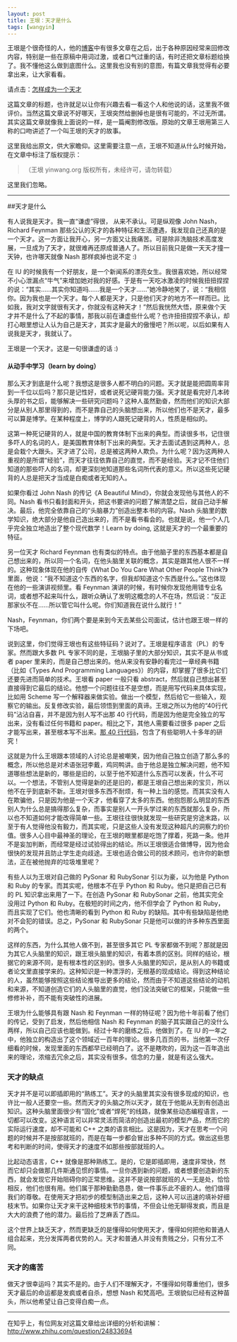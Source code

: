 ```yaml
---
layout: post
title: 王垠：天才是什么
tags: [wangyin]
---
```



王垠是个很奇怪的人，他的[博客](http://www.yinwang.org/)中有很多文章在之后，出于各种原因经常来回修改内容，特别是一些在原稿中用词过激，或者口气过重的话，有时还把文章标题给换了。我不懂他这么做到底图什么。这里我也没有别的意图，有篇文章我觉得有必要拿出来，让大家看看。

请点击：[怎样成为一个天才](http://yinwang.org/blog-cn/2014/08/11/genius)

这篇文章的标题，也许就足以让你有兴趣去看一看这个人和他说的话，这里我不做评价。当然这篇文章说不好哪天，王垠突然给删掉也是很有可能的，不过无所谓。其实这篇文章就像我上面说的一样，是一篇阉割修改版。原始的文章王垠用第三人称的口吻讲述了一个叫王垠的天才的故事。

这里我给出原文，供大家瞻仰。这里需要注意一点，王垠不知道从什么时候开始，在文章中标注了版权提示：
> （王垠 yinwang.org 版权所有，未经许可，请勿转载）

这里我们忽略。

----

##天才是什么

有人说我是天才。我一直“谦虚”得很， 从来不承认。可是纵观像 John Nash，Richard Feynman 那些公认的天才的各种特征和生活遭遇，我发现自己还真的是一个天才。这一方面让我开心，另一方面又让我痛苦。可是除非洗脑技术高度发展，一旦成为了天才，就很难再还原成普通人了。所以目前我只是做一天天才撞一天钟，也许哪天就像 Nash 那样疯掉也说不定 :)

在 IU 的时候我有一个好朋友，是一个新闻系的漂亮女生。我很喜欢她，所以经常不小心泄漏点“牛气”来增加她对我的好感。于是有一天吃冰激凌的时候我扭扭捏捏的说：“其实……其实你知道吗……我是一个天才……”她冷静地笑了，说：“我相信你。因为我也是一个天才。每个人都是天才，只是他们天才的地方不一样而已。比如我，我对文字就很有天才，你就没有这种天才！”然后我恍然大悟，原来做个天才并不是什么了不起的事情，那我以前在谦虚些什么呢？也许扭扭捏捏不承认，却打心眼里想让人认为自己是天才，其实才是最大的傲慢吧？所以呢，以后如果有人说我是天才，我就认了。


王垠是一个天才。这是一句很谦虚的话 :)

#### 从动手中学习（learn by doing）
那么天才到底是什么呢？我想这是很多人都不明白的问题。天才就是能把圆周率背到一千位以后吗？那只是记性好，或者说死记硬背能力强。天才就是看完好几本砖头厚的书之后，能够解决一些研究问题吗？这种人虽然勤奋，然而他们的知识大部分是从别人那里得到的，而不是靠自己的头脑想出来，所以他们也不是天才，最多可以算是博学。在某种程度上，博学的人跟死记硬背的人，性质是相似的。

这第一种死记硬背的人，就是中国的教育体制下出来的典型。而读很多书，记住很多吓人的名词的人，是美国教育体制下出来的典型。天才去面试遇到这两种人，总是会栽个大跟头。天才进了公司，总是被这两种人欺负。为什么呢？因为这两种人重视的是所谓“经验”，而天才往往依靠自己的直觉，而不是经验。天才记不住他们知道的那些吓人的名词，却更深刻地知道那些名词所代表的意义。所以这些死记硬背的人总是把天才当成是白痴或者无知的人。

如果你看过 John Nash 的传记《A Beautiful Mind》，你就会发现他与其他人的不同。Nash 看书只看封面和开头，把这书要讲的问题了解清楚之后，就自己动手解决。最后，他完全依靠自己的“头脑暴力”创造出整本书的内容。Nash 头脑里的数学知识，绝大部分是他自己造出来的，而不是看书看会的。也就是说，他一个人几乎完全独立地造出了整个现代数学！Learn by doing, 这就是天才的一个最重要的特征。

另一位天才 Richard Feynman 也有类似的特点。由于他脑子里的东西基本都是自己想出来的，所以同一个名词，在他头脑里关联的概念，其实是跟其他人很不一样的。这种现象体现在他的自传《What Do You Care What Other People Think?》里面，他说：“我不知道这个东西的名字，但我却知道这个东西是什么。”这也体现在他的一些演讲视频里。看 Feynman 演讲的时候，有时候你发现他用错专业名词，或者想不起来叫什么，跟听众确认了发明这概念的人不在场，然后说：“反正那家伙不在……所以管它叫什么呢。你们知道我在说什么就行！”

Nash，Feynman，你们两个要是来到今天去某些公司面试，估计也跟王垠一样的下场吧。

说到这里，你们觉得王垠也有这些特征码？说对了。王垠是程序语言（PL）的专家。然而跟大多数 PL 专家不同的是，王垠脑子里的大部分知识，其实不是从书或者 paper 里来的，而是自己想出来的。他从来没有安静的看完过一章经典书籍（比如《Types And Programming Languages》）的内容，却掌握了很多比它们还要先进而简单的技术。王垠看 paper 一般只看 abstract，然后就自己想出甚至直接得到它最后的结论。他想一个问题往往不是空想，而是用写代码来具体实现，比如用 Scheme 写一个解释器来做实验。做出一个模型，然后给它一些输入，观察它的输出。反复修改实验，最后领悟到里面的真谛。王垠之所以为他的“40行代码”沾沾自喜，并不是因为别人写不出那 40 行代码，而是因为他是完全独立的写出来，没有看过任何书籍和 paper。相比之下，其他人需要看过很多 paper 之后才能写出来，甚至根本写不出来。[那 40 行代码](http://www.zhihu.com/question/20822815)，包含了有些聪明人十多年的研究！

这就是为什么王垠跟本领域的人讨论总是被嘲笑，因为他自己独立创造了那么多的概念，所以他总是对术语张冠李戴，鸡同鸭讲。由于他总是独立解决问题，他不知道哪些想法是新的，哪些是旧的，以至于他不知道什么东西可以发表，什么不可以。一个想法，不管别人觉得是新的还是旧的，都是王垠自己想出来的宝贝，所以他不在乎到底新不新。王垠对很多东西不耐烦，有一种上当的感觉。而其实没有人在欺骗他，只是因为他是一个天才，他看穿了太多的东西。他抱怨那么明显的东西别人为什么总是搞得那么复杂，而事实是别人一开头学过来的东西就那么复杂，所以也不知道如何才能改得简单一些。王垠往往很快就发现一些研究是穷途末路，以至于有人觉得他没有毅力，而其实呢，只是这些人没有发现这种超凡的洞察力的价值。很多人心目中最神圣的理论，在王垠的眼里都是吃饱了撑着，死路一条。他并不是妄加判断，而经常是经过试验得出的结论。所以王垠很适合做博导，因为他会很快的发现并且防止学生走向歧途。王垠也适合做公司的技术顾问，也许你的新想法，正在被他抛弃的垃圾堆里呢？

有些人以为王垠对自己做的 PySonar 和 RubySonar 引以为豪，以为他是 Python 和 Ruby 的专家。而其实呢，他根本不在乎 Python 和 Ruby。他只是把自己已有的 PL 知识拿出来用了一下。在创造 PySonar 和 RubySonar 之前，他其实完全没用过 Python 和 Ruby。在极短的时间之内，他不但学会了 Python 和 Ruby，而且实现了它们。他也清晰的看到 Python 和 Ruby 的缺陷。其中有些缺陷是他绝对不会犯的错误。总之，PySonar 和 RubySonar 只是他可以做的许多种东西里面的两个。

这样的东西，为什么其他人做不到，甚至很多其它 PL 专家都做不到呢？那就是因为其它人头脑里的知识，跟王垠头脑里的知识，有着本质的区别。同样的结论，根据它的来源不同，是有根本性的区别的。很多人头脑里的知识，是从别人的书籍或者论文里直接学来的。这种知识是一种漂浮的，无根基的现成结论。得到这种结论的人，虽然能够按照这些结论推导出更多的结论，然而由于不知道这些结论的动机和来源，不知道创造它们的人头脑里的直觉，他们没法突破它的框架，只能做一些修修补补，而不能有突破性的进展。

王垠为什么能够具有跟 Nash 和 Feynman 一样的特征呢？因为他十年前看了他们的传记，受到了启发，然后他相信 Nash 和 Feynman 的脑子其实跟自己的没什么两样，所以自己应该也能做到。经过十年的磨练之后，他做到了。在 IU 的一年之中，他独立的构造出了这个领域近一百年的理论。很多几百页的书，当他第一次仔细看的时候，发现里面的东西都早已经明白了。这不是瞎吹的，因为这一百年造出来的理论，浓缩去冗余之后，其实没有很多。信念的力量，就是有这么强大。

### 天才的缺点

天才并不是可以即插即用的“熟练工”。天才的头脑里其实没有很多现成的知识，也许比一般人还要空一些。然而天才的头脑之所以天才，就在于他能从无到有创造出知识。这种头脑里面很少有“固化”或者“焊死”的线路，就像某些动态编程语言，一切都可以改变。这种语言可以非常灵活而简洁的创造出最初的模型产品，然而它的实际运行速度，却不可能和 C++ 之类的语言相比。这是因为，天才在思考一个问题的时候并不是按部就班的，而是在每一步都会冒出多种不同的方式。做出这些思考和判断的时间，使得天才的速度不如那些按部就班的人。

比起动态语言，C++ 就像是那种熟练工。是的，它是即插即用，速度非常快，然而它却只会做那几件斯通见惯的事情。一旦你遇到新的问题，或者想要创造新的东西，就会发现它开始阻碍你的正常思维。这并不是说按部就班的人一无是处，恰恰相反，他们也很有用。他们属于那种勤勤恳恳，做一件事乐此不疲的人。他们值得我们的尊敬。在使用天才把初步的模型制造出来之后，这种人可以迅速的填补好细枝末节。如果你让天才来干这种细枝末节的事情，不但会让他无聊得发疯，而且是大大的浪费了他的潜力。最后捡了芝麻丢了西瓜。

这个世界上缺乏天才，然而更缺乏的是懂得如何使用天才，懂得如何把他和普通人组合起来，充分发挥两者优势的人。天才和普通人并没有贵贱之分，只有分工不同。

### 天才的痛苦
做天才很幸运吗？其实不是的。由于人们不理解天才，不懂得如何尊重他们，很多天才最后的命运都是发疯或者自杀，想想 Nash 和梵高吧。王垠貌似已经有这种苗头，所以他希望让自己变得白痴一点。

---

在知乎上，有位网友对这篇文章给出详细的分析和讲解：http://www.zhihu.com/question/24833694